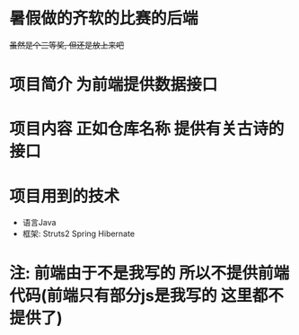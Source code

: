 # 暑假做的齐软的比赛的后端
~~虽然是个三等奖, 但还是放上来吧~~

# 项目简介 为前端提供数据接口
# 项目内容 正如仓库名称 提供有关古诗的接口
# 项目用到的技术
* 语言Java
* 框架: Struts2 Spring Hibernate
# 注: 前端由于不是我写的 所以不提供前端代码(前端只有部分js是我写的  这里都不提供了)
